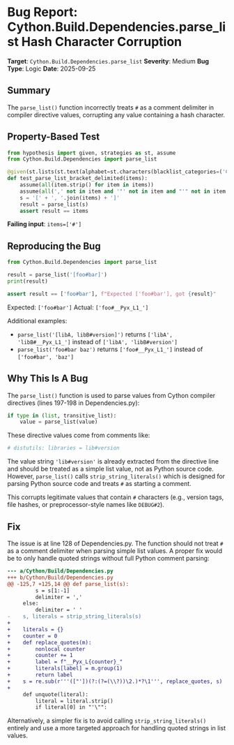 # Bug Report: Cython.Build.Dependencies.parse_list Hash Character Corruption

**Target**: `Cython.Build.Dependencies.parse_list`
**Severity**: Medium
**Bug Type**: Logic
**Date**: 2025-09-25

## Summary

The `parse_list()` function incorrectly treats `#` as a comment delimiter in compiler directive values, corrupting any value containing a hash character.

## Property-Based Test

```python
from hypothesis import given, strategies as st, assume
from Cython.Build.Dependencies import parse_list

@given(st.lists(st.text(alphabet=st.characters(blacklist_categories=('Cs',)), min_size=1)))
def test_parse_list_bracket_delimited(items):
    assume(all(item.strip() for item in items))
    assume(all(',' not in item and '"' not in item and "'" not in item for item in items))
    s = '[' + ', '.join(items) + ']'
    result = parse_list(s)
    assert result == items
```

**Failing input**: `items=['#']`

## Reproducing the Bug

```python
from Cython.Build.Dependencies import parse_list

result = parse_list('[foo#bar]')
print(result)

assert result == ['foo#bar'], f"Expected ['foo#bar'], got {result}"
```

Expected: `['foo#bar']`
Actual: `['foo#__Pyx_L1_']`

Additional examples:
- `parse_list('[libA, libB#version]')` returns `['libA', 'libB#__Pyx_L1_']` instead of `['libA', 'libB#version']`
- `parse_list('foo#bar baz')` returns `['foo#__Pyx_L1_']` instead of `['foo#bar', 'baz']`

## Why This Is A Bug

The `parse_list()` function is used to parse values from Cython compiler directives (lines 197-198 in Dependencies.py):

```python
if type in (list, transitive_list):
    value = parse_list(value)
```

These directive values come from comments like:
```python
# distutils: libraries = lib#version
```

The value string `'lib#version'` is already extracted from the directive line and should be treated as a simple list value, not as Python source code. However, `parse_list()` calls `strip_string_literals()` which is designed for parsing Python source code and treats `#` as starting a comment.

This corrupts legitimate values that contain `#` characters (e.g., version tags, file hashes, or preprocessor-style names like `DEBUG#2`).

## Fix

The issue is at line 128 of Dependencies.py. The function should not treat `#` as a comment delimiter when parsing simple list values. A proper fix would be to only handle quoted strings without full Python comment parsing:

```diff
--- a/Cython/Build/Dependencies.py
+++ b/Cython/Build/Dependencies.py
@@ -125,7 +125,14 @@ def parse_list(s):
         s = s[1:-1]
         delimiter = ','
     else:
         delimiter = ' '
-    s, literals = strip_string_literals(s)
+
+    literals = {}
+    counter = 0
+    def replace_quotes(m):
+        nonlocal counter
+        counter += 1
+        label = f"__Pyx_L{counter}_"
+        literals[label] = m.group(1)
+        return label
+    s = re.sub(r'''(["'])(?:(?=(\\?))\2.)*?\1''', replace_quotes, s)
+
     def unquote(literal):
         literal = literal.strip()
         if literal[0] in "'\"":
```

Alternatively, a simpler fix is to avoid calling `strip_string_literals()` entirely and use a more targeted approach for handling quoted strings in list values.